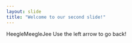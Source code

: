 ```yaml
---
layout: slide
title: "Welcome to our second slide!"
---
```

HeegleMeegleJee
Use the left arrow to go back!
